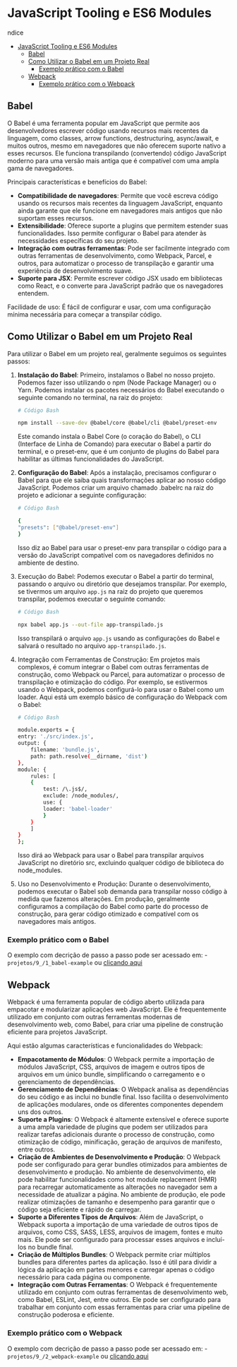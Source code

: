 # JavaScript Tooling e ES6 Modules

ndice

- [JavaScript Tooling e ES6 Modules](#javascript-tooling-e-es6-modules)
  - [Babel](#babel)
  - [Como Utilizar o Babel em um Projeto Real](#como-utilizar-o-babel-em-um-projeto-real)
    - [Exemplo prático com o Babel](#exemplo-prático-com-o-babel)
  - [Webpack](#webpack)
    - [Exemplo prático com o Webpack](#exemplo-prático-com-o-webpack)

## Babel

O Babel é uma ferramenta popular em JavaScript que permite aos desenvolvedores escrever código usando recursos mais recentes da linguagem, como classes, arrow functions, destructuring, async/await, e muitos outros, mesmo em navegadores que não oferecem suporte nativo a esses recursos. Ele funciona transpilando (convertendo) código JavaScript moderno para uma versão mais antiga que é compatível com uma ampla gama de navegadores.

Principais características e benefícios do Babel:

- **Compatibilidade de navegadores**: Permite que você escreva código usando os recursos mais recentes da linguagem JavaScript, enquanto ainda garante que ele funcione em navegadores mais antigos que não suportam esses recursos.
- **Extensibilidade**: Oferece suporte a plugins que permitem estender suas funcionalidades. Isso permite configurar o Babel para atender às necessidades específicas do seu projeto.
- **Integração com outras ferramentas**: Pode ser facilmente integrado com outras ferramentas de desenvolvimento, como Webpack, Parcel, e outros, para automatizar o processo de transpilação e garantir uma experiência de desenvolvimento suave.
- **Suporte para JSX**: Permite escrever código JSX usado em bibliotecas como React, e o converte para JavaScript padrão que os navegadores entendem.

Facilidade de uso: É fácil de configurar e usar, com uma configuração mínima necessária para começar a transpilar código.

## Como Utilizar o Babel em um Projeto Real

Para utilizar o Babel em um projeto real, geralmente seguimos os seguintes passos:

1. **Instalação do Babel**: Primeiro, instalamos o Babel no nosso projeto. Podemos fazer isso utilizando o npm (Node Package Manager) ou o Yarn. Podemos instalar os pacotes necessários do Babel executando o seguinte comando no terminal, na raiz do projeto:

    ~~~bash
    # Código Bash

    npm install --save-dev @babel/core @babel/cli @babel/preset-env
    ~~~

    Este comando instala o Babel Core (o coração do Babel), o CLI (Interface de Linha de Comando) para executar o Babel a partir do terminal, e o preset-env, que é um conjunto de plugins do Babel para habilitar as últimas funcionalidades do JavaScript.

2. **Configuração do Babel**: Após a instalação, precisamos configurar o Babel para que ele saiba quais transformações aplicar ao nosso código JavaScript. Podemos criar um arquivo chamado .babelrc na raiz do projeto e adicionar a seguinte configuração:

    ~~~bash
    # Código Bash

    {
    "presets": ["@babel/preset-env"]
    }
    ~~~

    Isso diz ao Babel para usar o preset-env para transpilar o código para a versão do JavaScript compatível com os navegadores definidos no ambiente de destino.

3. Execução do Babel: Podemos executar o Babel a partir do terminal, passando o arquivo ou diretório que desejamos transpilar. Por exemplo, se tivermos um arquivo `app.js` na raiz do projeto que queremos transpilar, podemos executar o seguinte comando:

    ~~~bash
    # Código Bash

    npx babel app.js --out-file app-transpilado.js
    ~~~

    Isso transpilará o arquivo `app.js` usando as configurações do Babel e salvará o resultado no arquivo `app-transpilado.js`.

4. Integração com Ferramentas de Construção: Em projetos mais complexos, é comum integrar o Babel com outras ferramentas de construção, como Webpack ou Parcel, para automatizar o processo de transpilação e otimização do código. Por exemplo, se estivermos usando o Webpack, podemos configurá-lo para usar o Babel como um loader. Aqui está um exemplo básico de configuração do Webpack com o Babel:

    ~~~bash
    # Código Bash

    module.exports = {
    entry: './src/index.js',
    output: {
        filename: 'bundle.js',
        path: path.resolve(__dirname, 'dist')
    },
    module: {
        rules: [
        {
            test: /\.js$/,
            exclude: /node_modules/,
            use: {
            loader: 'babel-loader'
            }
        }
        ]
    }
    };
    ~~~

    Isso dirá ao Webpack para usar o Babel para transpilar arquivos JavaScript no diretório src, excluindo qualquer código de biblioteca do node_modules.

5. Uso no Desenvolvimento e Produção: Durante o desenvolvimento, podemos executar o Babel sob demanda para transpilar nosso código à medida que fazemos alterações. Em produção, geralmente configuramos a compilação do Babel como parte do processo de construção, para gerar código otimizado e compatível com os navegadores mais antigos.

### Exemplo prático com o Babel

O exemplo com decrição de passo a passo pode ser acessado em:
    - `projetos/9_/1_babel-example` ou [clicando aqui](https://github.com/max-santos-d/estudo-web-js/tree/main/projetos/9_/1_babel-example)

## Webpack

 Webpack é uma ferramenta popular de código aberto utilizada para empacotar e modularizar aplicações web JavaScript. Ele é frequentemente utilizado em conjunto com outras ferramentas modernas de desenvolvimento web, como Babel, para criar uma pipeline de construção eficiente para projetos JavaScript.

Aqui estão algumas características e funcionalidades do Webpack:

- **Empacotamento de Módulos**: O Webpack permite a importação de módulos JavaScript, CSS, arquivos de imagem e outros tipos de arquivos em um único bundle, simplificando o carregamento e o gerenciamento de dependências.
- **Gerenciamento de Dependências**: O Webpack analisa as dependências do seu código e as inclui no bundle final. Isso facilita o desenvolvimento de aplicações modulares, onde os diferentes componentes dependem uns dos outros.
- **Suporte a Plugins**: O Webpack é altamente extensível e oferece suporte a uma ampla variedade de plugins que podem ser utilizados para realizar tarefas adicionais durante o processo de construção, como otimização de código, minificação, geração de arquivos de manifesto, entre outros.
- **Criação de Ambientes de Desenvolvimento e Produção**: O Webpack pode ser configurado para gerar bundles otimizados para ambientes de desenvolvimento e produção. No ambiente de desenvolvimento, ele pode habilitar funcionalidades como hot module replacement (HMR) para recarregar automaticamente as alterações no navegador sem a necessidade de atualizar a página. No ambiente de produção, ele pode realizar otimizações de tamanho e desempenho para garantir que o código seja eficiente e rápido de carregar.
- **Suporte a Diferentes Tipos de Arquivos**: Além de JavaScript, o Webpack suporta a importação de uma variedade de outros tipos de arquivos, como CSS, SASS, LESS, arquivos de imagem, fontes e muito mais. Ele pode ser configurado para processar esses arquivos e incluí-los no bundle final.
- **Criação de Múltiplos Bundles**: O Webpack permite criar múltiplos bundles para diferentes partes da aplicação. Isso é útil para dividir a lógica da aplicação em partes menores e carregar apenas o código necessário para cada página ou componente.
- **Integração com Outras Ferramentas**: O Webpack é frequentemente utilizado em conjunto com outras ferramentas de desenvolvimento web, como Babel, ESLint, Jest, entre outros. Ele pode ser configurado para trabalhar em conjunto com essas ferramentas para criar uma pipeline de construção poderosa e eficiente.

### Exemplo prático com o Webpack

O exemplo com decrição de passo a passo pode ser acessado em:
    - `projetos/9_/2_webpack-example` ou [clicando aqui]()
